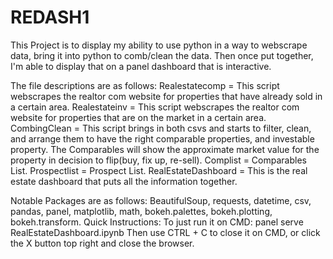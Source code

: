 # REDASH1
This Project is to display my ability to use python in a way to webscrape data, bring it into python to comb/clean the data. Then once put together, I'm able to display that on a panel dashboard that is interactive.

The file descriptions are as follows:
Realestatecomp = This script webscrapes the realtor com website for properties that have already sold in a certain area.
Realestateinv = This script webscrapes the realtor com website for properties that are on the market in a certain area.
CombingClean = This script brings in both csvs and starts to filter, clean, and arrange them to have the right comparable properties, and investable property. The Comparables will show the approximate market value for the property in decision to flip(buy, fix up, re-sell). 
Complist = Comparables List.
Prospectlist = Prospect List.
RealEstateDashboard = This is the real estate dashboard that puts all the information together.

Notable Packages are as follows: BeautifulSoup, requests, datetime, csv, pandas, panel, matplotlib, math, bokeh.palettes, bokeh.plotting, bokeh.transform.
Quick Instructions: 
To just run it on CMD: panel serve RealEstateDashboard.ipynb
Then use CTRL + C to close it on CMD, or click the X button top right and close the browser.
